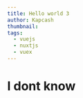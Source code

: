 ```yaml
---
title: Hello world 3
author: Kapcash
thumbnail: 
tags:
  - vuejs
  - nuxtjs
  - vuex
---
```


# I dont know
